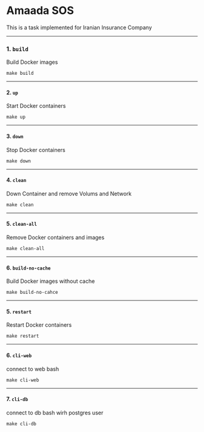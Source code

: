 
# Amaada SOS

This is a task implemented for Iranian Insurance Company

---

### 1. `build`
Build Docker images

`make build`

---

#### 2. `up`
Start Docker containers

 `make up`

---

#### 3. `down`
Stop Docker containers

`make down`

---

#### 4. `clean`

Down Container and remove Volums and Network

`make clean`

---

#### 5. `clean-all`
Remove Docker containers and images

`make clean-all`

---

#### 6. `build-no-cache`
Build Docker images without cache

`make build-no-cahce`

---

#### 5. `restart`
Restart Docker containers

`make restart`

---

#### 6. `cli-web`
connect to web bash

`make cli-web`

---

#### 7. `cli-db`
connect to db bash wirh postgres user

`make cli-db`